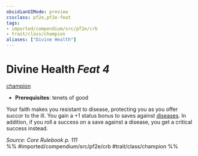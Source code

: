 ```yaml
---
obsidianUIMode: preview
cssclass: pf2e,pf2e-feat
tags:
- imported/compendium/src/pf2e/crb
- trait/class/champion
aliases: ["Divine Health"]
---
```

# Divine Health  *Feat 4*  
[champion](rules/traits/champion.md)  

- **Prerequisites**: tenets of good

Your faith makes you resistant to disease, protecting you as you offer succor to the ill. You gain a +1 status bonus to saves against [diseases](rules/traits/disease.md). In addition, if you roll a success on a save against a disease, you get a critical success instead.

*Source: Core Rulebook p. 111*  
%% #imported/compendium/src/pf2e/crb #trait/class/champion %%